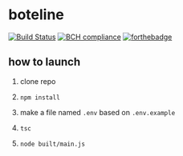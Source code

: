 # boteline

[![Build Status](https://travis-ci.com/oatmealine/boteline.svg?branch=master)](https://travis-ci.com/thefoxbot/boteline) [![BCH compliance](https://bettercodehub.com/edge/badge/oatmealine/boteline?branch=master)](https://bettercodehub.com/) [![forthebadge](https://forthebadge.com/images/badges/built-with-love.svg)](https://forthebadge.com)

## how to launch

1. clone repo

2. `npm install`

3. make a file named `.env` based on `.env.example`

4. `tsc`

5. `node built/main.js`